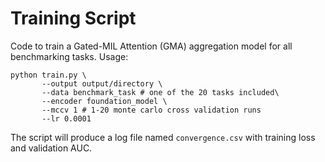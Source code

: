 # Training Script

Code to train a Gated-MIL Attention (GMA) aggregation model for all benchmarking tasks.
Usage:
```
python train.py \
       --output output/directory \
       --data benchmark_task # one of the 20 tasks included\
       --encoder foundation_model \
       --mccv 1 # 1-20 monte carlo cross validation runs
       --lr 0.0001
```
The script will produce a log file named `convergence.csv` with training loss and validation AUC.
